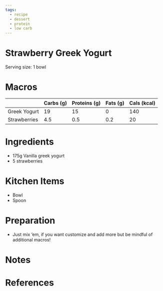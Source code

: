 ```yaml
---
tags:
  - recipe
  - dessert
  - protein
  - low carb
---
```

# Strawberry Greek Yogurt

Serving size: 1 bowl

# Macros

|  | Carbs (g) | Proteins (g) | Fats (g) | Cals (kcal) |
| --- | --- | --- | --- | --- |
| Greek Yogurt | 19 | 15 | 0 | 140 |
| Strawberries | 4.5 | 0.5 | 0.2 | 20 |

# Ingredients

- 175g Vanilla greek yogurt
- 5 strawberries

# Kitchen Items

- Bowl
- Spoon

# Preparation

- Just mix ‘em, if you want customize and add more but be mindful of additional macros!

# Notes

# References